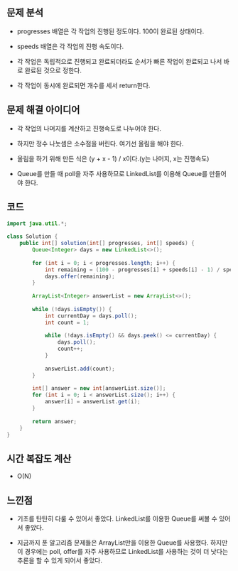 ## 문제 분석

- progresses 배열은 각 작업의 진행된 정도이다. 100이 완료된 상태이다.

- speeds 배열은 각 작업의 진행 속도이다.

- 각 작업은 독립적으로 진행되고 완료되더라도 순서가 빠른 작업이 완료되고 나서 바로 완료된 것으로 정한다.

- 각 작업이 동시에 완료되면 개수를 세서 return한다.

## 문제 해결 아이디어

- 각 작업의 나머지를 계산하고 진행속도로 나누어야 한다.

- 하지만 정수 나눗셈은 소수점을 버린다. 여기선 올림을 해야 한다.

- 올림을 하기 위해 만든 식은 (y + x - 1) / x이다.(y는 나머지, x는 진행속도)

- Queue를 만들 때 poll을 자주 사용하므로 LinkedList를 이용해 Queue를 만들어야 한다.

## 코드

```java
import java.util.*;

class Solution {
    public int[] solution(int[] progresses, int[] speeds) {
        Queue<Integer> days = new LinkedList<>();
        
        for (int i = 0; i < progresses.length; i++) {
            int remaining = (100 - progresses[i] + speeds[i] - 1) / speeds[i]; 
            days.offer(remaining);
        }
        
        ArrayList<Integer> answerList = new ArrayList<>();
        
        while (!days.isEmpty()) {
            int currentDay = days.poll(); 
            int count = 1;
            
            while (!days.isEmpty() && days.peek() <= currentDay) {
                days.poll();
                count++;
            }
            
            answerList.add(count);
        }
        
        int[] answer = new int[answerList.size()];
        for (int i = 0; i < answerList.size(); i++) {
            answer[i] = answerList.get(i);
        }
        
        return answer;
    }
}

```

## 시간 복잡도 계산

- O(N)

## 느낀점

- 기초를 탄탄히 다룰 수 있어서 좋았다. LinkedList를 이용한 Queue를 써볼 수 있어서 좋았다.

- 지금까지 푼 알고리즘 문제들은 ArrayList만을 이용한 Queue를 사용했다. 하지만 이 경우에는 poll, offer를 자주 사용하므로 LinkedList를 사용하는 것이 더 낫다는 추론을 할 수 있게 되어서 좋았다.